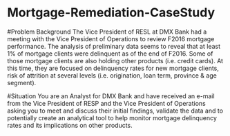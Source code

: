 # Mortgage-Remediation-CaseStudy

#Problem Background
The Vice President of RESL at DMX Bank had a meeting with the Vice President of Operations to review F2016 mortgage performance. The analysis of preliminary data seems to reveal that at least 1% of mortgage clients were delinquent as of the end of F2016. Some of those mortgage clients are also holding other products (i.e. credit cards). At this time, they are focused on delinquency rates for new mortgage clients, risk of attrition at several levels (i.e. origination, loan term, province & age segment).

#Situation
You are an Analyst for DMX Bank and have received an e-mail from the Vice President of RESP and the Vice President of Operations asking you to meet and discuss their initial findings, validate the data and to potentially create an analytical tool to help monitor mortgage delinquency rates and its implications on other products.

